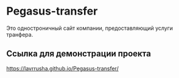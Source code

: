 # Pegasus-transfer
 Это одностроничный сайт компании, предоставляющий услуги транфера.

## Ссылка для демонстрации проекта
https://lavrrusha.github.io/Pegasus-transfer/
